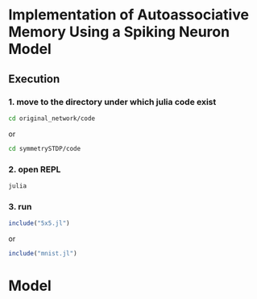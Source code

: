 # Implementation of Autoassociative Memory Using a Spiking Neuron Model
## Execution
### 1. move to the directory under which julia code exist

```bash
cd original_network/code
```
or
```bash
cd symmetrySTDP/code
```

### 2. open REPL
```bash
julia 
```

### 3. run
```jl
include("5x5.jl")
```

or 

```jl
include("mnist.jl")
```

# Model
